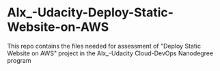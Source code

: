 # Alx_-Udacity-Deploy-Static-Website-on-AWS
This repo contains the files needed for assessment of "Deploy Static Website on AWS" project in the Alx_-Udacity Cloud-DevOps Nanodegree program
